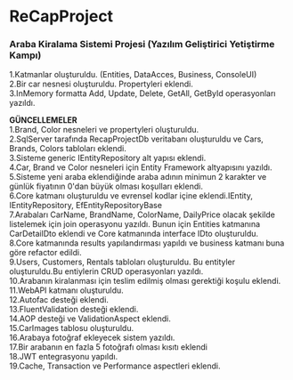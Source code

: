 # ReCapProject
### Araba Kiralama Sistemi Projesi (Yazılım Geliştirici Yetiştirme Kampı)

1.Katmanlar oluşturuldu. (Entities, DataAcces, Business, ConsoleUI) <br/>
2.Bir car nesnesi oluşturuldu. Propertyleri eklendi.<br/>
3.InMemory formatta Add, Update, Delete, GetAll, GetById operasyonları yazıldı.<br/>

**GÜNCELLEMELER**<br/>
1.Brand, Color nesneleri ve propertyleri oluşturuldu. <br/>
2.SqlServer tarafında RecapProjectDb veritabanı oluşturuldu ve Cars, Brands, Colors tabloları eklendi.<br/>
3.Sisteme generic IEntityRepository alt yapısı eklendi. <br/>
4.Car, Brand ve Color nesneleri için Entity Framework altyapısını yazıldı.<br/>
5.Sisteme yeni araba eklendiğinde araba adının minimun 2 karakter ve günlük fiyatının 0'dan büyük olması koşulları eklendi.<br/>
6.Core katmanı oluşturuldu ve evrensel kodlar içine eklendi.IEntity, IEntityRepository, EfEntityRepositoryBase <br/>
7.Arabaları CarName, BrandName, ColorName, DailyPrice olacak şekilde listelemek için join operasyonu yazıldı. Bunun için Entities katmanına CarDetailDto eklendi ve Core katmanında interface IDto oluşturuldu.<br/>
8.Core katmanında results yapılandırması yapıldı ve business katmanı buna göre refactor edildi.<br/>
9.Users, Customers, Rentals tabloları oluşturuldu. Bu entityler oluşturuldu.Bu entiylerin CRUD operasyonları yazıldı.<br/>
10.Arabanın kiralanması için teslim edilmiş olması gerektiği koşulu eklendi.<br/>
11.WebAPI katmanı oluşturuldu.<br/>
12.Autofac desteği eklendi.<br/>
13.FluentValidation desteği eklendi.<br/>
14.AOP desteği ve ValidationAspect eklendi.<br/>
15.CarImages tablosu oluşturuldu.<br/>
16.Arabaya fotoğraf ekleyecek sistem yazıldı.<br/>
17.Bir arabanın en fazla 5 fotoğrafı olması kısıtı eklendi<br/>
18.JWT entegrasyonu yapıldı.<br/>
19.Cache, Transaction ve Performance aspectleri eklendi.
